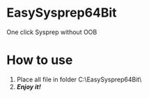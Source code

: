 # EasySysprep64Bit
One click Sysprep without OOB
# How to use
1. Place all file in folder C:\EasySysprep64Bit\
2. ***Enjoy it!***
